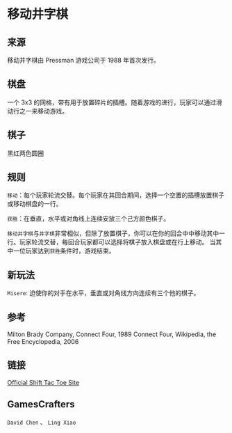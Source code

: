 # 移动井字棋

## 来源

移动井字棋由 Pressman 游戏公司于 1988 年首次发行。

## 棋盘

一个 3x3 的网格，带有用于放置碎片的插槽。随着游戏的进行，玩家可以通过滑动行之一来移动游戏。

## 棋子

黑红两色圆圈

## 规则

`移动`：每个玩家轮流交替。每个玩家在其回合期间，选择一个空置的插槽放置棋子或移动棋盘的一行。

`获胜`：在垂直，水平或对角线上连续安放三个己方颜色棋子。

`移动井字棋`与`井字棋`非常相似，但除了放置棋子，你可以在你的回合中中移动其中一行。玩家轮流交替，每回合玩家都可以选择将棋子放入棋盘或在行上移动。 当其中一位玩家达到`获胜`条件时，游戏结束。

## 新玩法

`Misere`: 迫使你的对手在水平，垂直或对角线方向连续有三个他的棋子。

## 参考

Milton Brady Company, Connect Four, 1989 Connect Four, Wikipedia, the Free Encyclopedia, 2006

## 链接

[Official Shift Tac Toe Site](http://www.pressmantoy.com/Shifttactoe.html)

## GamesCrafters

`David Chen` 、 `Ling Xiao`
